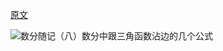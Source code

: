 [原文](https://zhuanlan.zhihu.com/p/83638650) 

![数分随记（八）数分中跟三角函数沾边的几个公式](C:\Users\Administrator\Desktop\MYF\resource\数学\数学分析\一些结论\数分随记（八）数分中跟三角函数沾边的几个公式.png)